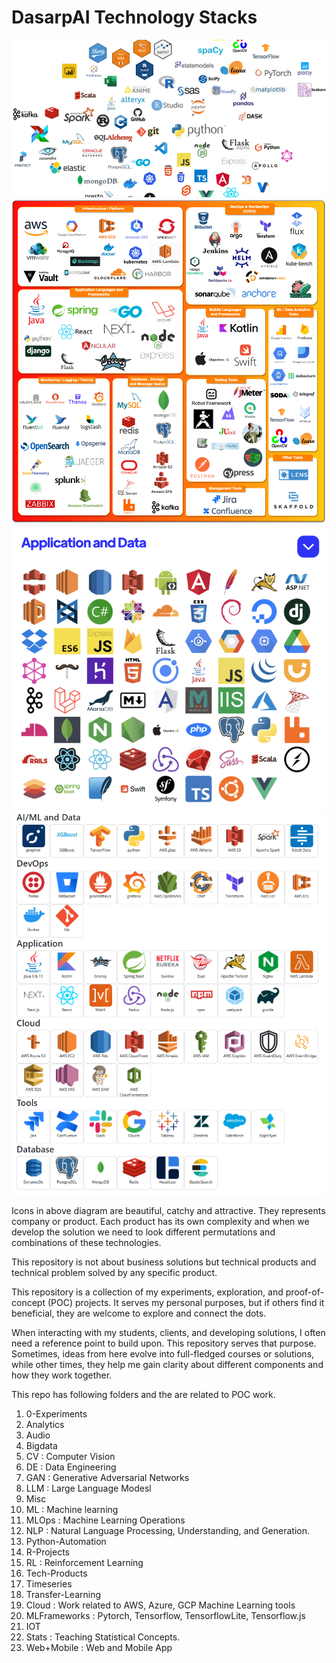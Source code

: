 # DasarpAI Technology Stacks

![Techstack2](/assets/Techstack1.webp)
![Techstack2](/assets/Techstack2.png)
![Techstack2](/assets/Techstack3.png)
![Techstack2](/assets/Techstack4.png)


Icons in above diagram are beautiful, catchy and attractive. They represents company or product. Each product has its own complexity and when we develop the solution we need to look different permutations and combinations of these technologies.

This repository is not about business solutions but technical products and technical problem solved by any specific product.

This repository is a collection of my experiments, exploration, and proof-of-concept (POC) projects. It serves my personal purposes, but if others find it beneficial, they are welcome to explore and connect the dots.

When interacting with my students, clients, and developing solutions, I often need a reference point to build upon. This repository serves that purpose. Sometimes, ideas from here evolve into full-fledged courses or solutions, while other times, they help me gain clarity about different components and how they work together.

This repo has following folders and the are related to POC work.

1. 0-Experiments
1. Analytics
1. Audio
1. Bigdata
1. CV : Computer Vision
1. DE : Data Engineering
1. GAN : Generative Adversarial Networks
1. LLM : Large Language Modesl
1. Misc
1. ML : Machine learning
1. MLOps : Machine Learning Operations
1. NLP : Natural Language Processing, Understanding, and Generation.
1. Python-Automation
1. R-Projects
1. RL : Reinforcement Learning
1. Tech-Products
1. Timeseries
1. Transfer-Learning
1. Cloud : Work related to AWS, Azure, GCP Machine Learning tools
1. MLFrameworks : Pytorch, Tensorflow, TensorflowLite, Tensorflow.js
1. IOT 
1. Stats : Teaching Statistical Concepts.
1. Web+Mobile : Web and Mobile App